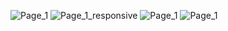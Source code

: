 ![Page_1](https://github.com/AHmims/SimplonLine-Briefs/raw/master/Brief05/screenShots/page1.jpg)
![Page_1_responsive](https://raw.githubusercontent.com/AHmims/SimplonLine-Briefs/master/Brief05/screenShots/page1-respo.jpg)
![Page_1](https://raw.githubusercontent.com/AHmims/SimplonLine-Briefs/master/Brief05/screenShots/page2.jpg)
![Page_1](https://raw.githubusercontent.com/AHmims/SimplonLine-Briefs/master/Brief05/screenShots/page3.jpg)
